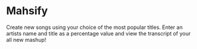 # Mahsify
Create new songs using your choice of the most popular titles.
Enter an artists name and title as a percentage value and view the transcript of your all new mashup!
